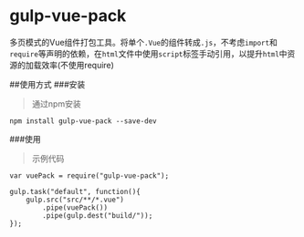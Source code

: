 # gulp-vue-pack
多页模式的Vue组件打包工具。将单个`.Vue`的组件转成`.js`，不考虑`import`和`require`等声明的依赖，在`html`文件中使用`script`标签手动引用，以提升`html`中资源的加载效率(不使用require)

##使用方式
###安装
>通过npm安装

```
npm install gulp-vue-pack --save-dev
```

###使用
>示例代码

```
var vuePack = require("gulp-vue-pack");

gulp.task("default", function(){
	gulp.src("src/**/*.vue")
		.pipe(vuePack())
		.pipe(gulp.dest("build/"));
});
```



